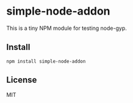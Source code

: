 # simple-node-addon
This is a tiny NPM module for testing node-gyp.

## Install
```
npm install simple-node-addon
```

## License
MIT

